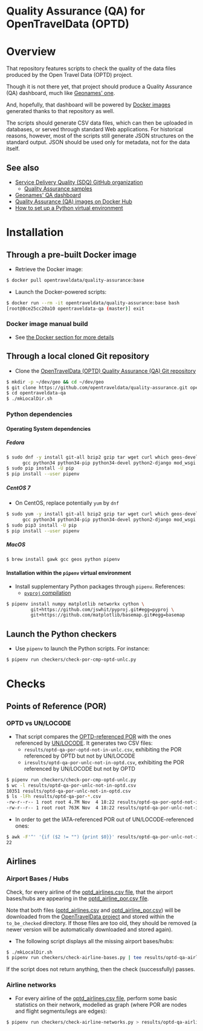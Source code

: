 Quality Assurance (QA) for OpenTravelData (OPTD)
================================================

# Overview
That repository features scripts to check the quality of the data files
produced by the Open Travel Data (OPTD) project.

Though it is not there yet, that project should produce
a Quality Assurance (QA) dashboard, much like
[Geonames' one](http://qa.geonames.org/qa/).

And, hopefully, that dashboard will be powered by [Docker images](docker/)
generated thanks to that repository as well.

The scripts should generate CSV data files, which can then be uploaded
in databases, or served through standard Web applications.
For historical reasons, however, most of the scripts still generate JSON
structures on the standard output. JSON should be used only for metadata,
not for the data itself.

## See also
* [Service Delivery Quality (SDQ) GitHub organization](https://github.com/service-delivery-quality)
  + [Quality Assurance samples](https://github.com/service-delivery-quality/quality-assurance)
* [Geonames' QA dashboard](http://qa.geonames.org/qa/)
* [Quality Assurance (QA) images on Docker Hub](https://hub.docker.com/r/opentraveldata/quality-assurance)
* [How to set up a Python virtual environment](http://github.com/machine-learning-helpers/induction-python/tree/master/installation/virtual-env)

# Installation

## Through a pre-built Docker image
* Retrieve the Docker image:
```bash
$ docker pull opentraveldata/quality-assurance:base
```

* Launch the Docker-powered scripts:
```bash
$ docker run --rm -it opentraveldata/quality-assurance:base bash
[root@8ce25cc20a10 opentraveldata-qa (master)] exit
```

### Docker image manual build
* See [the Docker section for more details](docker/)

## Through a local cloned Git repository
* Clone the [OpenTravelData (OPTD) Quality Assurance (QA) Git repository](https://github.com/opentraveldata/quality-assurance)
```bash
$ mkdir -p ~/dev/geo && cd ~/dev/geo
$ git clone https://github.com/opentraveldata/quality-assurance.git opentraveldata-qa
$ cd opentraveldata-qa
$ ./mkLocalDir.sh
```

### Python dependencies

#### Operating System dependencies

##### Fedora
```bash
$ sudo dnf -y install git-all bzip2 gzip tar wget curl which geos-devel geos-python \
      gcc python34 python34-pip python34-devel python2-django mod_wsgi Cython
$ sudo pip install -U pip
$ pip install --user pipenv
```

##### CentOS 7
* On CentOS, replace potentially ``yum`` by ``dnf``
```bash
$ sudo yum -y install git-all bzip2 gzip tar wget curl which geos-devel geos-python \
      gcc python34 python34-pip python34-devel python2-django mod_wsgi Cython
$ sudo pip3 install -U pip
$ pip install --user pipenv
```

##### MacOS
```bash
$ brew install gawk gcc geos python pipenv
```

#### Installation within the ``pipenv`` virtual environment
* Install supplementary Python packages through ``pipenv``.
  References:
  + [``pyproj`` compilation](https://stackoverflow.com/questions/51963619/pyproj-fails-to-compile-when-i-pip-install-it-and-its-not-about-gcc)
```bash
$ pipenv install numpy matplotlib networkx cython \
         git+https://github.com/jswhit/pyproj.git#egg=pyproj \
         git+https://github.com/matplotlib/basemap.git#egg=basemap
```

## Launch the Python checkers
* Use ``pipenv`` to launch the Python scripts. For instance:
```bash
$ pipenv run checkers/check-por-cmp-optd-unlc.py
```

# Checks

## Points of Reference (POR)

### OPTD vs UN/LOCODE
* That script compares the
  [OPTD-referenced POR](http://github.com/opentraveldata/opentraveldata/blob/master/opentraveldata/optd_por_unlc.csv)
  with the ones referenced by
  [UN/LOCODE](http://github.com/opentraveldata/opentraveldata/blob/master/data/unlocode).
  It generates two CSV files:
  + ``results/optd-qa-por-optd-not-in-unlc.csv``, exhibiting the POR
    referenced by OPTD but not by UN/LOCODE
  + ``iresults/optd-qa-por-unlc-not-in-optd.csv``, exhibiting the POR
    referenced by UN/LOCODE but not by OPTD
```bash
$ pipenv run checkers/check-por-cmp-optd-unlc.py
$ wc -l results/optd-qa-por-unlc-not-in-optd.csv
10351 results/optd-qa-por-unlc-not-in-optd.csv
$ ls -lFh results/optd-qa-por-*.csv
-rw-r--r-- 1 root root 4.7M Nov  4 18:22 results/optd-qa-por-optd-not-in-unlc.csv
-rw-r--r-- 1 root root 763K Nov  4 18:22 results/optd-qa-por-unlc-not-in-optd.csv
```

* In order to get the IATA-referenced POR out of UN/LOCODE-referenced ones:
```bash
$ awk -F'^' '{if ($2 != "") {print $0}}' results/optd-qa-por-unlc-not-in-optd.csv | wc -l
22
```

## Airlines

### Airport Bases / Hubs
Check, for every airline of the
[optd_airlines.csv file](http://github.com/opentraveldata/opentraveldata/blob/master/opentraveldata/optd_airlines.csv),
that the airport bases/hubs are appearing in the
[optd_airline_por.csv file](http://github.com/opentraveldata/opentraveldata/blob/master/opentraveldata/optd_airline_por.csv).

Note that both files ([optd_airlines.csv](http://github.com/opentraveldata/opentraveldata/blob/master/opentraveldata/optd_airlines.csv)
and [optd_airline_por.csv](http://github.com/opentraveldata/opentraveldata/blob/master/opentraveldata/optd_airline_por.csv))
will be downloaded from the
[OpenTravelData project](http://github.com/opentraveldata/opentraveldata)
and stored within the ``to_be_checked`` directory. If those files are too old,
they should be removed (a newer version will be automatically downloaded
and stored again).

* The following script displays all the missing airport bases/hubs:
```bash
$ ./mkLocalDir.sh
$ pipenv run checkers/check-airline-bases.py | tee results/optd-qa-airline-bases.json
```

If the script does not return anything, then the check (successfully) passes.

### Airline networks
* For every airline of the
  [optd_airlines.csv file](http://github.com/opentraveldata/opentraveldata/blob/master/opentraveldata/optd_airlines.csv),
  perform some basic statistics on their network, modelled as graph (where
  POR are nodes and flight segments/legs are edges):  
```bash
$ pipenv run checkers/check-airline-networks.py > results/optd-qa-airline-networks.json
```



